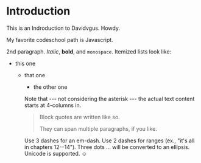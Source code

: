 
Introduction
============

This is an Indroduction to Davidvgus.  Howdy.

My favorite codeschool path is Javascript.

2nd paragraph. *Italic*, **bold**, and `monospace`. Itemized lists
look like:

  * this one
    * that one
      * the other one

      Note that --- not considering the asterisk --- the actual text
      content starts at 4-columns in.

      > Block quotes are
      > written like so.
      >
      > They can span multiple paragraphs,
      > if you like.

      Use 3 dashes for an em-dash. Use 2 dashes for ranges (ex., "it's all
      in chapters 12--14"). Three dots ... will be converted to an ellipsis.
      Unicode is supported. ☺


